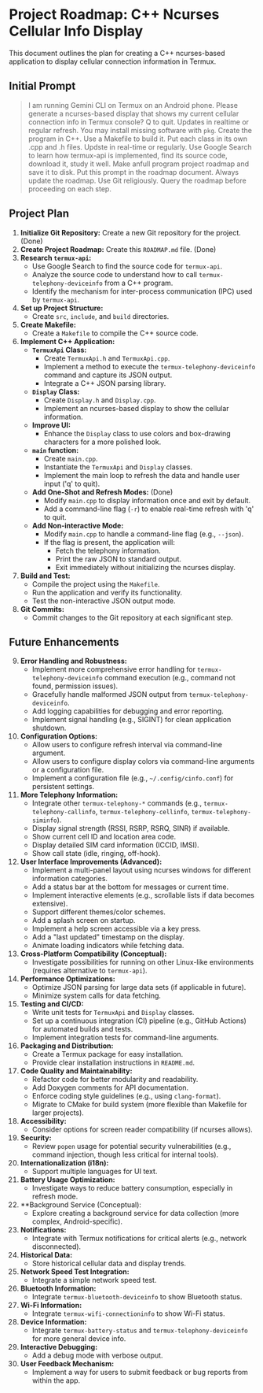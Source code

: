 # Project Roadmap: C++ Ncurses Cellular Info Display

This document outlines the plan for creating a C++ ncurses-based application to display cellular connection information in Termux.

## Initial Prompt

> I am running Gemini CLI on Termux on an Android phone. Please generate a ncurses-based display that shows my current cellular connection info in Termux console? Q to quit. Updates in realtime or regular refresh. You may install missing software with `pkg`. Create the program in C++. Use a Makefile to build it. Put each class in its own .cpp and .h files. Updste in real-time or regularly. Use Google Search to learn how termux-api is implemented, find its source code, download it, study it well. Make anfull program project roadmap and save it to disk. Put this prompt in the roadmap document. Always update the roadmap. Use Git religiously. Query the roadmap before proceeding on each step.

## Project Plan

1.  **Initialize Git Repository:** Create a new Git repository for the project. (Done)
2.  **Create Project Roadmap:** Create this `ROADMAP.md` file. (Done)
3.  **Research `termux-api`:**
    *   Use Google Search to find the source code for `termux-api`.
    *   Analyze the source code to understand how to call `termux-telephony-deviceinfo` from a C++ program.
    *   Identify the mechanism for inter-process communication (IPC) used by `termux-api`.
4.  **Set up Project Structure:**
    *   Create `src`, `include`, and `build` directories.
5.  **Create Makefile:**
    *   Create a `Makefile` to compile the C++ source code.
6.  **Implement C++ Application:**
    *   **`TermuxApi` Class:**
        *   Create `TermuxApi.h` and `TermuxApi.cpp`.
        *   Implement a method to execute the `termux-telephony-deviceinfo` command and capture its JSON output.
        *   Integrate a C++ JSON parsing library.
    *   **`Display` Class:**
        *   Create `Display.h` and `Display.cpp`.
        *   Implement an ncurses-based display to show the cellular information.
    *   **Improve UI:**
        *   Enhance the `Display` class to use colors and box-drawing characters for a more polished look.
    *   **`main` function:**
        *   Create `main.cpp`.
        *   Instantiate the `TermuxApi` and `Display` classes.
        *   Implement the main loop to refresh the data and handle user input ('q' to quit).
    *   **Add One-Shot and Refresh Modes:** (Done)
        *   Modify `main.cpp` to display information once and exit by default.
        *   Add a command-line flag (`-r`) to enable real-time refresh with 'q' to quit.
    *   **Add Non-interactive Mode:**
        *   Modify `main.cpp` to handle a command-line flag (e.g., `--json`).
        *   If the flag is present, the application will:
            *   Fetch the telephony information.
            *   Print the raw JSON to standard output.
            *   Exit immediately without initializing the ncurses display.
7.  **Build and Test:**
    *   Compile the project using the `Makefile`.
    *   Run the application and verify its functionality.
    *   Test the non-interactive JSON output mode.
8.  **Git Commits:**
    *   Commit changes to the Git repository at each significant step.

## Future Enhancements

9.  **Error Handling and Robustness:**
    *   Implement more comprehensive error handling for `termux-telephony-deviceinfo` command execution (e.g., command not found, permission issues).
    *   Gracefully handle malformed JSON output from `termux-telephony-deviceinfo`.
    *   Add logging capabilities for debugging and error reporting.
    *   Implement signal handling (e.g., SIGINT) for clean application shutdown.
10. **Configuration Options:**
    *   Allow users to configure refresh interval via command-line argument.
    *   Allow users to configure display colors via command-line arguments or a configuration file.
    *   Implement a configuration file (e.g., `~/.config/cinfo.conf`) for persistent settings.
11. **More Telephony Information:**
    *   Integrate other `termux-telephony-*` commands (e.g., `termux-telephony-callinfo`, `termux-telephony-cellinfo`, `termux-telephony-siminfo`).
    *   Display signal strength (RSSI, RSRP, RSRQ, SINR) if available.
    *   Show current cell ID and location area code.
    *   Display detailed SIM card information (ICCID, IMSI).
    *   Show call state (idle, ringing, off-hook).
12. **User Interface Improvements (Advanced):**
    *   Implement a multi-panel layout using ncurses windows for different information categories.
    *   Add a status bar at the bottom for messages or current time.
    *   Implement interactive elements (e.g., scrollable lists if data becomes extensive).
    *   Support different themes/color schemes.
    *   Add a splash screen on startup.
    *   Implement a help screen accessible via a key press.
    *   Add a "last updated" timestamp on the display.
    *   Animate loading indicators while fetching data.
13. **Cross-Platform Compatibility (Conceptual):**
    *   Investigate possibilities for running on other Linux-like environments (requires alternative to `termux-api`).
14. **Performance Optimizations:**
    *   Optimize JSON parsing for large data sets (if applicable in future).
    *   Minimize system calls for data fetching.
15. **Testing and CI/CD:**
    *   Write unit tests for `TermuxApi` and `Display` classes.
    *   Set up a continuous integration (CI) pipeline (e.g., GitHub Actions) for automated builds and tests.
    *   Implement integration tests for command-line arguments.
16. **Packaging and Distribution:**
    *   Create a Termux package for easy installation.
    *   Provide clear installation instructions in `README.md`.
17. **Code Quality and Maintainability:**
    *   Refactor code for better modularity and readability.
    *   Add Doxygen comments for API documentation.
    *   Enforce coding style guidelines (e.g., using `clang-format`).
    *   Migrate to CMake for build system (more flexible than Makefile for larger projects).
18. **Accessibility:**
    *   Consider options for screen reader compatibility (if ncurses allows).
19. **Security:**
    *   Review `popen` usage for potential security vulnerabilities (e.g., command injection, though less critical for internal tools).
20. **Internationalization (i18n):**
    *   Support multiple languages for UI text.
21. **Battery Usage Optimization:**
    *   Investigate ways to reduce battery consumption, especially in refresh mode.
22. **Background Service (Conceptual):
    *   Explore creating a background service for data collection (more complex, Android-specific).
23. **Notifications:**
    *   Integrate with Termux notifications for critical alerts (e.g., network disconnected).
24. **Historical Data:**
    *   Store historical cellular data and display trends.
25. **Network Speed Test Integration:**
    *   Integrate a simple network speed test.
26. **Bluetooth Information:**
    *   Integrate `termux-bluetooth-deviceinfo` to show Bluetooth status.
27. **Wi-Fi Information:**
    *   Integrate `termux-wifi-connectioninfo` to show Wi-Fi status.
28. **Device Information:**
    *   Integrate `termux-battery-status` and `termux-telephony-deviceinfo` for more general device info.
29. **Interactive Debugging:**
    *   Add a debug mode with verbose output.
30. **User Feedback Mechanism:**
    *   Implement a way for users to submit feedback or bug reports from within the app.